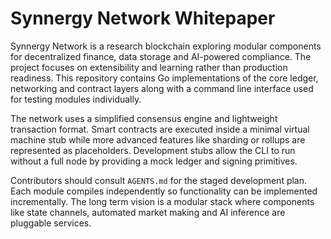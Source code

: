 # Synnergy Network Whitepaper

Synnergy Network is a research blockchain exploring modular components for decentralized finance, data storage and AI-powered compliance. The project focuses on extensibility and learning rather than production readiness. This repository contains Go implementations of the core ledger, networking and contract layers along with a command line interface used for testing modules individually.

The network uses a simplified consensus engine and lightweight transaction format. Smart contracts are executed inside a minimal virtual machine stub while more advanced features like sharding or rollups are represented as placeholders. Development stubs allow the CLI to run without a full node by providing a mock ledger and signing primitives.

Contributors should consult `AGENTS.md` for the staged development plan. Each module compiles independently so functionality can be implemented incrementally. The long term vision is a modular stack where components like state channels, automated market making and AI inference are pluggable services.
